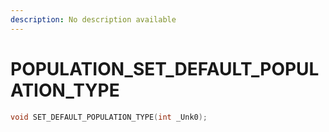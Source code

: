 ```yaml
---
description: No description available 
---
```


# POPULATION\_SET_DEFAULT_POPULATION_TYPE

```cpp
void SET_DEFAULT_POPULATION_TYPE(int _Unk0);
```